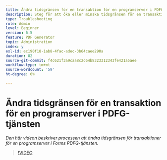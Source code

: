 ```yaml
---
title: Ändra tidsgränsen för en transaktion för en programserver i PDFG-tjänsten
description: Steg för att öka eller minska tidsgränsen för en transaktion för en programserver för PDF Generator
type: Troubleshooting
role: Admin
level: Beginner
version: 6.5
feature: PDF Generator
topic: Administration
index: y
exl-id: ec190f18-1ab8-4fac-adec-3b64caee290a
duration: 82
source-git-commit: f4c621f3a9caa8c2c64b8323312343fe421a5aee
workflow-type: tm+mt
source-wordcount: '59'
ht-degree: 0%

---
```


# Ändra tidsgränsen för en transaktion för en programserver i PDFG-tjänsten

*Den här videon beskriver processen att ändra tidsgränsen för transaktioner för en programserver i Forms PDFG-tjänsten.*

>[!VIDEO](https://video.tv.adobe.com/v/335555?quality=12&learn=on)
